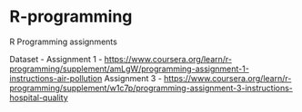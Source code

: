 # R-programming 

R Programming assignments

Dataset - 
Assignment 1 - https://www.coursera.org/learn/r-programming/supplement/amLgW/programming-assignment-1-instructions-air-pollution
Assignment 3 - https://www.coursera.org/learn/r-programming/supplement/w1c7p/programming-assignment-3-instructions-hospital-quality

